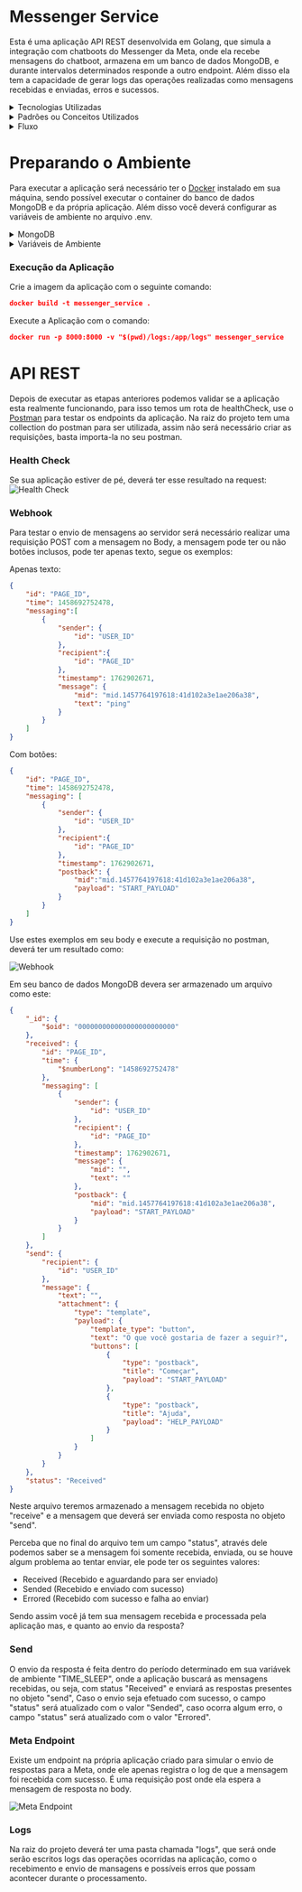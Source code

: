 # Messenger Service
Esta é uma aplicação API REST desenvolvida em Golang, que simula a integração com chatboots do Messenger da Meta, onde ela recebe mensagens do chatboot, armazena em um banco de dados MongoDB, e durante intervalos determinados responde a outro endpoint. Além disso ela tem a capacidade de gerar logs das operações realizadas como mensagens recebidas e enviadas, erros e sucessos.

<details>
    <summary>Tecnologias Utilizadas</summary>
    
- Golang

- MongoDB

- Docker
</details>

<details>
    <summary>Padrões ou Conceitos Utilizados</summary>
    
- Singleton
- Usecases
- Gateways
- Entities
- Adapters
- Clean Archtecture
- Clean Code
</details>

<details>
    <summary>Fluxo</summary>
O fluxo da aplicação depende de interações de um sestema externo, que faz o envio de mensagens a nossa api, no endpoint esperado, neste momento nossa aoi recebe a mensagem, realiza uma validação para definir a resposta, e armazena em nosso banco de dados MongoDB.

Dentro do período determinado a aplicação buscará no banco de dados as mensagens que recebemos e que ainda não enviamos respostas, e faz o envio das respostas pendentes.
![Arquitetura](./resources/arch.png)
</details>

# Preparando o Ambiente
Para executar a aplicação será necessário ter o [Docker](https://docs.docker.com/engine/install/) instalado em sua máquina, sendo possível executar o container do banco de dados MongoDB e da própria aplicação. Além disso você deverá configurar as variáveis de ambiente no arquivo .env.

<details>
    <summary>MongoDB</summary>

> Caso você tenha o banco de dados instalado diretamente em sua máquina pode ignorar esta etapa e somente configuras as variáveis de embiente necessárias para integrar a aplicação ao banco. Fique à vontade para seguir um caminho alternativo para utilizar o MongoDB.

Supondo que a essa altura já tenha instalado o Docker em seu ambiente, abra seu terminal e execute os comandos a seguir.

Baixe a imagem do MongoDB:
```json
docker pull mongo
```
Execute o MongoDB em um conteiner Docker:
```json
docker run -d --name mongodb_container -e MONGO_INITDB_ROOT_USERNAME=<seu usuário> -e MONGO_INITDB_ROOT_PASSWORD=<sua senha> -e MONGO_INITDB_DATABASE=<nome do banco> -p 27017:27017 mongo:latest
```
Pronto, MongoDB preparado para trabalhar!
</details>

<details>
    <summary>Variáveis de Ambiente</summary>

Nesta etapa será necessário que criar um arquivo .env na raiz do projeto ou renomear o arquivo .env.example, para preencher as informações esperadas pela aplicação, por exemplo:
```json
#porta da aplicação
PORT="8000"
#origens habilitadas
ALLOWED_ORIGINS="*"

#credenciais do banco
MONGO_USER="admin"
MONGO_PASSWORD="1234"
MONGO_PORT="27017"
MONGO_HOST="10.11.112.113"
MONGO_COLLECTION="messages"
MONGO_DATABASE="messenger_service"

#configurações do logger
LOGGER_DATE_FORMAT="02/01/2006 15:04:05"
LOGGER_FOLDER="logs"
LOGGER_EXTENSION="log"

#habilitar printar os logs no console
PRINT_ENABLED="true"

#caminho do arquivo de mock de respostas
MOCK_PATH_FILE="./internal/mock/singleton.json"

#período de envio de respostas (minutos)
TIME_TO_SLEEP="2"

#url da meta ou do endpoint presente nesta própria aplicação para receber as respostas
META_URL="http://10.11.112.113:8000/meta"
#token da meta caso faça essa integração
META_TOKEN="token"
```
</details>

### Execução da Aplicação
Crie a imagem da aplicação com o seguinte comando:
```json
docker build -t messenger_service .
```
Execute a Aplicação com o comando:
```json
docker run -p 8000:8000 -v "$(pwd)/logs:/app/logs" messenger_service
```

# API REST
Depois de executar as etapas anteriores podemos validar se a aplicação esta realmente funcionando, para isso temos um rota de healthCheck, use o [Postman](https://www.postman.com/downloads/) para testar os endpoints da aplicação. Na raiz do projeto tem uma collection do postman para ser utilizada, assim não será necessário criar as requisições, basta importa-la no seu postman.

### Health Check
Se sua aplicação estiver de pé, deverá ter esse resultado na request:
![Health Check](./resources/healtCheck.png)

### Webhook
Para testar o envio de mensagens ao servidor será necessário realizar uma requisição POST com a mensagem no Body, a mensagem pode ter ou não botões inclusos, pode ter apenas texto, segue os exemplos:

Apenas texto:
```json
{
    "id": "PAGE_ID",
    "time": 1458692752478,
    "messaging":[
        {
            "sender": {
                "id": "USER_ID"
            },
            "recipient":{
                "id": "PAGE_ID"
            },
            "timestamp": 1762902671,
            "message": {
                "mid": "mid.1457764197618:41d102a3e1ae206a38",
                "text": "ping"
            }
        }
    ]
}
```

Com botões:
```json
{
    "id": "PAGE_ID",
    "time": 1458692752478,
    "messaging": [
        {
            "sender": {
                "id": "USER_ID"
            },
            "recipient":{
                "id": "PAGE_ID"
            },
            "timestamp": 1762902671,
            "postback": {
                "mid":"mid.1457764197618:41d102a3e1ae206a38",
                "payload": "START_PAYLOAD"
            }
        }
    ]
}
```
Use estes exemplos em seu body e execute a requisição no postman, deverá ter um resultado como:

![Webhook](./resources/webhook.png)

Em seu banco de dados MongoDB devera ser armazenado um arquivo como este:
```json
{
    "_id": {
        "$oid": "000000000000000000000000"
    },
    "received": {
        "id": "PAGE_ID",
        "time": {
            "$numberLong": "1458692752478"
        },
        "messaging": [
            {
                "sender": {
                    "id": "USER_ID"
                },
                "recipient": {
                    "id": "PAGE_ID"
                },
                "timestamp": 1762902671,
                "message": {
                    "mid": "",
                    "text": ""
                },
                "postback": {
                    "mid": "mid.1457764197618:41d102a3e1ae206a38",
                    "payload": "START_PAYLOAD"
                }
            }
        ]
    },
    "send": {
        "recipient": {
            "id": "USER_ID"
        },
        "message": {
            "text": "",
            "attachment": {
                "type": "template",
                "payload": {
                    "template_type": "button",
                    "text": "O que você gostaria de fazer a seguir?",
                    "buttons": [
                        {
                            "type": "postback",
                            "title": "Começar",
                            "payload": "START_PAYLOAD"
                        },
                        {
                            "type": "postback",
                            "title": "Ajuda",
                            "payload": "HELP_PAYLOAD"
                        }
                    ]
                }
            }
        }
    },
    "status": "Received"
}
```
Neste arquivo teremos armazenado a mensagem recebida no objeto "receive" e a mensagem que deverá ser enviada como resposta no objeto "send".

Perceba que no final do arquivo tem um campo "status", através dele podemos saber se a mensagem foi somente recebida, enviada, ou se houve algum problema ao tentar enviar, ele pode ter os seguintes valores:

* Received (Recebido e aguardando para ser enviado)
* Sended (Recebido e enviado com sucesso)
* Errored (Recebido com sucesso e falha ao enviar)

Sendo assim você já tem sua mensagem recebida e processada pela aplicação mas, e quanto ao envio da resposta?

### Send
O envio da resposta é feita dentro do período determinado em sua variávek de ambiente "TIME_SLEEP", onde a aplicação buscará as mensagens recebidas, ou seja, com status "Received" e enviará as respostas presentes no objeto "send", Caso o envio seja efetuado com sucesso, o campo "status" será atualizado com o valor "Sended", caso ocorra algum erro, o campo "status" será atualizado com o valor "Errored".

### Meta Endpoint
Existe um endpoint na própria aplicação criado para simular o envio de respostas para a Meta, onde ele apenas registra o log de que a mensagem foi recebida com sucesso. É uma requisição post onde ela espera a mensagem de resposta no body.

![Meta Endpoint](./resources/meta.png)

### Logs
Na raiz do projeto deverá ter uma pasta chamada "logs", que será onde serão escritos logs das operações ocorridas na aplicação, como o recebimento e envio de mansagens e possíveis erros que possam acontecer durante o processamento.